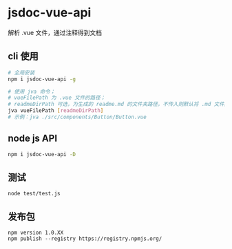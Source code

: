 # jsdoc-vue-api

解析 .vue 文件，通过注释得到文档

## cli 使用

```sh
# 全局安装
npm i jsdoc-vue-api -g

# 使用 jva 命令；
# vueFilePath 为 .vue 文件的路径；
# readmeDirPath 可选，为生成的 readme.md 的文件夹路径，不传入则默认将 .md 文件放置在 .vue 文件同目录下
jva vueFilePath [readmeDirPath]
# 示例：jva ./src/components/Button/Button.vue
```

## node js API

```sh
npm i jsdoc-vue-api -D

```

## 测试

```
node test/test.js
```

## 发布包

```
npm version 1.0.XX
npm publish --registry https://registry.npmjs.org/
```